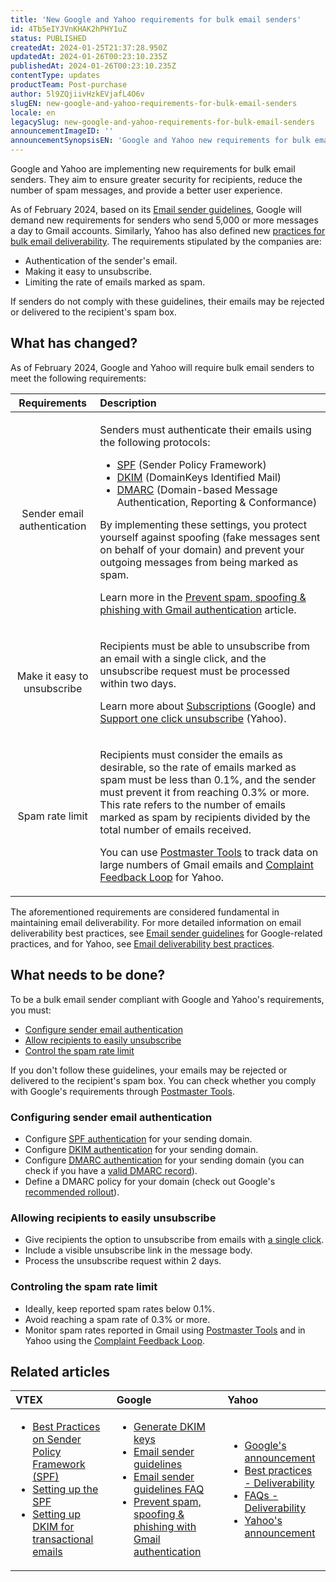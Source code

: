 ```yaml
---
title: 'New Google and Yahoo requirements for bulk email senders'
id: 4Tb5eIYJVnKHAK2hPHY1uZ
status: PUBLISHED
createdAt: 2024-01-25T21:37:28.950Z
updatedAt: 2024-01-26T00:23:10.235Z
publishedAt: 2024-01-26T00:23:10.235Z
contentType: updates
productTeam: Post-purchase
author: 5l9ZQjiivHzkEVjafL4O6v
slugEN: new-google-and-yahoo-requirements-for-bulk-email-senders
locale: en
legacySlug: new-google-and-yahoo-requirements-for-bulk-email-senders
announcementImageID: ''
announcementSynopsisEN: 'Google and Yahoo new requirements for bulk email senders.'
---
```


Google and Yahoo are implementing new requirements for bulk email senders. They aim to ensure greater security for recipients, reduce the number of spam messages, and provide a better user experience.

As of February 2024, based on its [Email sender guidelines](https://support.google.com/mail/answer/81126?hl=pt-BR&sjid=15077216349840152409-SA), Google will demand new requirements for senders who send 5,000 or more messages a day to Gmail accounts. Similarly, Yahoo has also defined new [practices for bulk email deliverability](https://senders.yahooinc.com/best-practices/). The requirements stipulated by the companies are:

* Authentication of the sender's email.
* Making it easy to unsubscribe.
* Limiting the rate of emails marked as spam.

If senders do not comply with these guidelines, their emails may be rejected or delivered to the recipient's spam box.

## What has changed?

As of February 2024, Google and Yahoo will require bulk email senders to meet the following requirements:

| **Requirements** | **Description** |
| :---: | :--- |
| Sender email authentication | <p>Senders must authenticate their emails using the following protocols:</p><p><ul><li><a href="https://support.google.com/a/answer/33786?sjid=4150033421619503412-SA">SPF</a> (Sender Policy Framework)</li><li><a href="https://support.google.com/a/answer/174124?sjid=4150033421619503412-SA">DKIM</a> (DomainKeys Identified Mail)</li><li><a href="https://support.google.com/a/answer/2466580?sjid=4150033421619503412-SA">DMARC</a> (Domain-based Message Authentication, Reporting & Conformance)</li></ul></p><p>By implementing these settings, you protect yourself against spoofing (fake messages sent on behalf of your domain) and prevent your outgoing messages from being marked as spam.</p><p>Learn more in the <a href="https://support.google.com/a/answer/10583557">Prevent spam, spoofing & phishing with Gmail authentication</a> article.</p> |
| Make it easy to unsubscribe | <p>Recipients must be able to unsubscribe from an email with a single click, and the unsubscribe request must be processed within two days.</p><p>Learn more about <a href="https://support.google.com/mail/answer/81126#subscriptions">Subscriptions</a> (Google) and <a href="https://blog.postmaster.yahooinc.com/post/182917670818/dont-want-to-be-marked-as-spam-support-one-click">Support one click unsubscribe</a> (Yahoo).</p> |
| Spam rate limit | <p>Recipients must consider the emails as desirable, so the rate of emails marked as spam must be less than 0.1%, and the sender must prevent it from reaching 0.3% or more. This rate refers to the number of emails marked as spam by recipients divided by the total number of emails received.</p><p>You can use <a href="https://support.google.com/mail/answer/14289100">Postmaster Tools</a> to track data on large numbers of Gmail emails and <a href="https://senders.yahooinc.com/complaint-feedback-loop/">Complaint Feedback Loop</a> for Yahoo.</p> |

The aforementioned requirements are considered fundamental in maintaining email deliverability. For more detailed information on email deliverability best practices, see [Email sender guidelines](https://support.google.com/mail/answer/81126) for Google-related practices, and for Yahoo, see [Email deliverability best practices](https://senders.yahooinc.com/best-practices/).

## What needs to be done?

To be a bulk email sender compliant with Google and Yahoo's requirements, you must:

* [Configure sender email authentication](#configuring-sender-email-authentication)
* [Allow recipients to easily unsubscribe](#allowing-recipients-to-easily-unsubscribe)
* [Control the spam rate limit](#controling-the-spam-rate-limit)

If you don't follow these guidelines, your emails may be rejected or delivered to the recipient's spam box. You can check whether you comply with Google's requirements through [Postmaster Tools](https://support.google.com/mail/answer/14289100).

### Configuring sender email authentication

* Configure [SPF authentication](https://support.google.com/a/answer/33786?sjid=4150033421619503412-SA) for your sending domain.
* Configure [DKIM authentication](https://support.google.com/a/answer/174124?sjid=4150033421619503412-SA) for your sending domain.
* Configure [DMARC authentication](https://support.google.com/a/topic/2759254?hl=pt-BR&ref_topic=9061731&sjid=8809025610711525699-SA) for your sending domain (you can check if you have a [valid DMARC record](https://dmarcian.com/dmarc-inspector/)).
* Define a DMARC policy for your domain (check out Google's [recommended rollout](https://support.google.com/a/answer/10032473?hl=pt-BR&ref_topic=2759254&sjid=8809025610711525699-SA)).

### Allowing recipients to easily unsubscribe

* Give recipients the option to unsubscribe from emails with [a single click](https://blog.postmaster.yahooinc.com/post/182917670818/dont-want-to-be-marked-as-spam-support-one-click).
* Include a visible unsubscribe link in the message body.
* Process the unsubscribe request within 2 days.

### Controling the spam rate limit

* Ideally, keep reported spam rates below 0.1%.
* Avoid reaching a spam rate of 0.3% or more.
* Monitor spam rates reported in Gmail using [Postmaster Tools](https://gmail.com/postmaster) and in Yahoo using the [Complaint Feedback Loop](https://senders.yahooinc.com/complaint-feedback-loop/).

## Related articles

| **VTEX** | **Google** | **Yahoo** |
| :--- | :--- | :--- |
| <p><ul><li><a href="https://help.vtex.com/pt/tutorial/best-practices-on-spf--42t0lkl2VyC6Yewc4wA6wI">Best Practices on Sender Policy Framework (SPF)</a></li><li><a href="https://developers.vtex.com/docs/guides/setting-up-the-spf">Setting up the SPF</a></li><li><a href="https://developers.vtex.com/docs/guides/setting-up-dkim-for-transactional-emails">Setting up DKIM for transactional emails</a></li></ul></p> | <p><ul><li><a href="https://developers.vtex.com/docs/api-reference/message-center-api#post-/api/mail-service/pvt/providers/-EmailProvider-/dkim">Generate DKIM keys</a></li><li><a href="https://support.google.com/mail/answer/81126?hl=pt-BR&sjid=15077216349840152409-SA">Email sender guidelines</a></li><li><a href="https://support.google.com/a/answer/14229414?hl=pt-BR&ref_topic=7279058&sjid=15077216349840152409-SA#zippy=%2Co-que-acontece-quando-os-remetentes-n%C3%A3o-atendem-aos-requisitos-nas-diretrizes%2Co-que-acontece-quando-a-taxa-de-spam-do-remetente-excede-o-m%C3%A1ximo-permitido-pelas-diretrizes">Email sender guidelines FAQ</a></li><li><a href="https://support.google.com/a/answer/10583557?hl=pt-BR&sjid=8809025610711525699-SA">Prevent spam, spoofing & phishing with Gmail authentication</a></li></ul></p> | <p><ul><li><a href="https://blog.google/products/gmail/gmail-security-authentication-spam-protection/">Google's announcement</a></li><li><a href="https://senders.yahooinc.com/best-practices/">Best practices - Deliverability</a></li><li><a href="https://senders.yahooinc.com/faqs/">FAQs - Deliverability</a></li><li><a href="https://blog.postmaster.yahooinc.com/post/730172167494483968/more-secure-less-spam">Yahoo's announcement</a></li></ul></p> |

